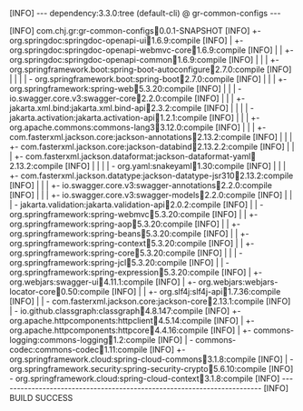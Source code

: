 [INFO] --- dependency:3.3.0:tree (default-cli) @ gr-common-configs --- 

[INFO] com.chj.gr:gr-common-configs:jar:0.0.1-SNAPSHOT 
[INFO] +- org.springdoc:springdoc-openapi-ui:jar:1.6.9:compile
[INFO] |  +- org.springdoc:springdoc-openapi-webmvc-core:jar:1.6.9:compile
[INFO] |  |  +- org.springdoc:springdoc-openapi-common:jar:1.6.9:compile
[INFO] |  |  |  +- org.springframework.boot:spring-boot-autoconfigure:jar:2.7.0:compile
[INFO] |  |  |  |  \- org.springframework.boot:spring-boot:jar:2.7.0:compile
[INFO] |  |  |  +- org.springframework:spring-web:jar:5.3.20:compile
[INFO] |  |  |  \- io.swagger.core.v3:swagger-core:jar:2.2.0:compile
[INFO] |  |  |     +- jakarta.xml.bind:jakarta.xml.bind-api:jar:2.3.2:compile
[INFO] |  |  |     |  \- jakarta.activation:jakarta.activation-api:jar:1.2.1:compile
[INFO] |  |  |     +- org.apache.commons:commons-lang3:jar:3.12.0:compile
[INFO] |  |  |     +- com.fasterxml.jackson.core:jackson-annotations:jar:2.13.2:compile
[INFO] |  |  |     +- com.fasterxml.jackson.core:jackson-databind:jar:2.13.2.2:compile
[INFO] |  |  |     +- com.fasterxml.jackson.dataformat:jackson-dataformat-yaml:jar:2.13.2:compile
[INFO] |  |  |     |  \- org.yaml:snakeyaml:jar:1.30:compile
[INFO] |  |  |     +- com.fasterxml.jackson.datatype:jackson-datatype-jsr310:jar:2.13.2:compile
[INFO] |  |  |     +- io.swagger.core.v3:swagger-annotations:jar:2.2.0:compile
[INFO] |  |  |     +- io.swagger.core.v3:swagger-models:jar:2.2.0:compile
[INFO] |  |  |     \- jakarta.validation:jakarta.validation-api:jar:2.0.2:compile
[INFO] |  |  \- org.springframework:spring-webmvc:jar:5.3.20:compile
[INFO] |  |     +- org.springframework:spring-aop:jar:5.3.20:compile
[INFO] |  |     +- org.springframework:spring-beans:jar:5.3.20:compile
[INFO] |  |     +- org.springframework:spring-context:jar:5.3.20:compile
[INFO] |  |     +- org.springframework:spring-core:jar:5.3.20:compile
[INFO] |  |     |  \- org.springframework:spring-jcl:jar:5.3.20:compile
[INFO] |  |     \- org.springframework:spring-expression:jar:5.3.20:compile
[INFO] |  +- org.webjars:swagger-ui:jar:4.11.1:compile
[INFO] |  +- org.webjars:webjars-locator-core:jar:0.50:compile
[INFO] |  |  +- org.slf4j:slf4j-api:jar:1.7.36:compile
[INFO] |  |  \- com.fasterxml.jackson.core:jackson-core:jar:2.13.1:compile
[INFO] |  \- io.github.classgraph:classgraph:jar:4.8.147:compile
[INFO] +- org.apache.httpcomponents:httpclient:jar:4.5.14:compile
[INFO] |  +- org.apache.httpcomponents:httpcore:jar:4.4.16:compile
[INFO] |  +- commons-logging:commons-logging:jar:1.2:compile
[INFO] |  \- commons-codec:commons-codec:jar:1.11:compile
[INFO] +- org.springframework.cloud:spring-cloud-commons:jar:3.1.8:compile
[INFO] |  \- org.springframework.security:spring-security-crypto:jar:5.6.10:compile
[INFO] \- org.springframework.cloud:spring-cloud-context:jar:3.1.8:compile
[INFO] ------------------------------------------------------------------------
[INFO] BUILD SUCCESS

